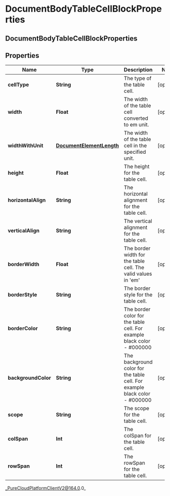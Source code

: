 # DocumentBodyTableCellBlockProperties

## DocumentBodyTableCellBlockProperties

## Properties

|Name | Type | Description | Notes|
|------------ | ------------- | ------------- | -------------|
| **cellType** | **String** | The type of the table cell. | [optional] |
| **width** | **Float** | The width of the table cell converted to em unit. | [optional] |
| **widthWithUnit** | [**DocumentElementLength**](DocumentElementLength) | The width of the table cell in the specified unit. | [optional] |
| **height** | **Float** | The height for the table cell. | [optional] |
| **horizontalAlign** | **String** | The horizontal alignment for the table cell. | [optional] |
| **verticalAlign** | **String** | The vertical alignment for the table cell. | [optional] |
| **borderWidth** | **Float** | The border width for the table cell. The valid values in &#39;em&#39; | [optional] |
| **borderStyle** | **String** | The border style for the table cell. | [optional] |
| **borderColor** | **String** | The border color for the table cell. For example black color - #000000 | [optional] |
| **backgroundColor** | **String** | The background color for the table cell. For example black color - #000000 | [optional] |
| **scope** | **String** | The scope for the table cell. | [optional] |
| **colSpan** | **Int** | The colSpan for the table cell. | [optional] |
| **rowSpan** | **Int** | The rowSpan for the table cell. | [optional] |



_PureCloudPlatformClientV2@164.0.0_
